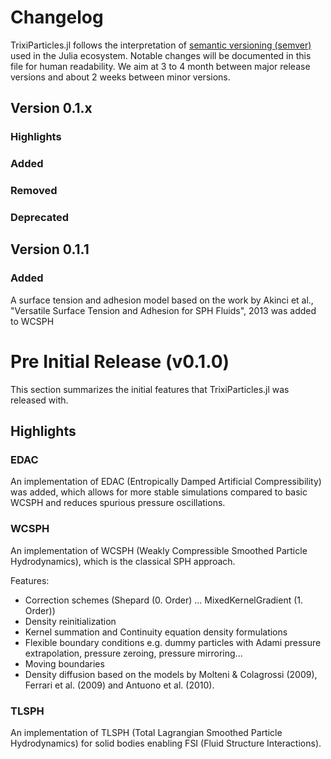 # Changelog

TrixiParticles.jl follows the interpretation of [semantic versioning (semver)](https://julialang.github.io/Pkg.jl/dev/compatibility/#Version-specifier-format-1)
used in the Julia ecosystem. Notable changes will be documented in this file for human readability. 
We aim at 3 to 4 month between major release versions and about 2 weeks between minor versions. 


## Version 0.1.x

### Highlights

### Added

### Removed

### Deprecated

## Version 0.1.1

### Added
A surface tension and adhesion model based on the work by Akinci et al., "Versatile Surface Tension and Adhesion for SPH Fluids", 2013 was added to WCSPH

# Pre Initial Release (v0.1.0)
This section summarizes the initial features that TrixiParticles.jl was released with.

## Highlights
### EDAC
An implementation of EDAC (Entropically Damped Artificial Compressibility) was added,
which allows for more stable simulations compared to basic WCSPH and reduces spurious pressure oscillations.

### WCSPH
An implementation of WCSPH (Weakly Compressible Smoothed Particle Hydrodynamics), which is the classical SPH approach.

Features:
- Correction schemes (Shepard (0. Order) ... MixedKernelGradient (1. Order))
- Density reinitialization
- Kernel summation and Continuity equation density formulations
- Flexible boundary conditions e.g. dummy particles with Adami pressure extrapolation, pressure zeroing, pressure mirroring...
- Moving boundaries
- Density diffusion based on the models by Molteni & Colagrossi (2009), Ferrari et al. (2009) and Antuono et al. (2010).


### TLSPH
An implementation of TLSPH (Total Lagrangian Smoothed Particle Hydrodynamics) for solid bodies enabling FSI (Fluid Structure Interactions).
